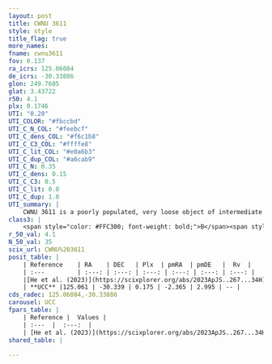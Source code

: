 ```yaml
---
layout: post
title: CWNU 3611
style: style
title_flag: true
more_names: 
fname: cwnu3611
fov: 0.137
ra_icrs: 125.06084
de_icrs: -30.33886
glon: 249.7605
glat: 3.43722
r50: 4.1
plx: 0.1746
UTI: "0.20"
UTI_COLOR: "#fbccbd"
UTI_C_N_COL: "#feebcf"
UTI_C_dens_COL: "#f6c1b8"
UTI_C_C3_COL: "#ffffe8"
UTI_C_lit_COL: "#e0a6b3"
UTI_C_dup_COL: "#a6cab9"
UTI_C_N: 0.35
UTI_C_dens: 0.15
UTI_C_C3: 0.5
UTI_C_lit: 0.0
UTI_C_dup: 1.0
UTI_summary: |
    CWNU 3611 is a poorly populated, very loose object of intermediate C3 quality. It was recently reported in the literature.
class3: |
    <span style="color: #FFC300; font-weight: bold;">B</span><span style="color: #FFC300; font-weight: bold;">B</span>
r_50_val: 4.1
N_50_val: 35
scix_url: CWNU%203611
posit_table: |
    | Reference    | RA    | DEC   | Plx  | pmRA  | pmDE   |  Rv  |
    | :---         | :---: | :---: | :---: | :---: | :---: | :---: |
    |[He et al. (2023)](https://scixplorer.org/abs/2023ApJS..267...34H) | 125.061 | -30.337 | 0.175 | -2.361 | 2.983 | -- |
    | **UCC** |125.061 | -30.339 | 0.175 | -2.365 | 2.995 | -- | 
cds_radec: 125.06084,-30.33886
carousel: UCC
fpars_table: |
    | Reference |  Values |
    | :---  |  :---:  |
    | [He et al. (2023)](https://scixplorer.org/abs/2023ApJS..267...34H) | `A0=0.85, m-M=13.4, logA=7.7` |
shared_table: |
    
---
```

